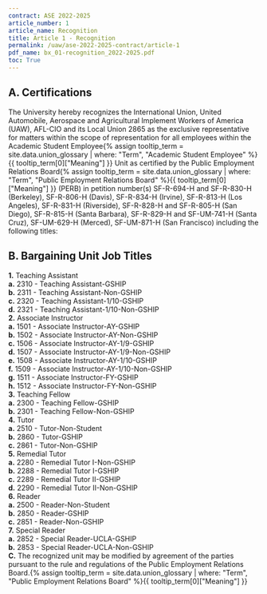 ```yaml
---
contract: ASE 2022-2025
article_number: 1
article_name: Recognition 
title: Article 1 - Recognition 
permalink: /uaw/ase-2022-2025-contract/article-1
pdf_name: bx_01-recognition_2022-2025.pdf
toc: True
---
```



## A. Certifications

The University hereby recognizes the International Union, United Automobile, Aerospace and Agricultural Implement Workers of America (UAW), AFL-CIO and its Local Union 2865 as the exclusive representative for matters within the scope of representation for all employees within the <span class="tooltip">Academic Student Employee<span class="tooltip-text">{% assign tooltip_term = site.data.union_glossary | where: "Term", "Academic Student Employee" %}{{ tooltip_term[0]["Meaning"] }}</span></span> Unit as certified by the <span class="tooltip">Public Employment Relations Board<span class="tooltip-text">{% assign tooltip_term = site.data.union_glossary | where: "Term", "Public Employment Relations Board" %}{{ tooltip_term[0]["Meaning"] }}</span></span> (PERB) in petition number(s) SF-R-694-H and SF-R-830-H (Berkeley), SF-R-806-H (Davis), SF-R-834-H (Irvine), SF-R-813-H (Los Angeles), SF-R-831-H (Riverside), SF-R-828-H and SF-R-805-H (San Diego), SF-R-815-H (Santa Barbara), SF-R-829-H and SF-UM-741-H (Santa Cruz), SF-UM-629-H (Merced), SF-UM-871-H (San Francisco) including the following titles:

## B. Bargaining Unit Job Titles

<div class="lvl2"><b>1.</b> Teaching Assistant</div>
<div class="lvl3"><b>a.</b> 2310 - Teaching Assistant-GSHIP</div>
<div class="lvl3"><b>b.</b> 2311 - Teaching Assistant-Non-GSHIP</div>
<div class="lvl3"><b>c.</b> 2320 - Teaching Assistant-1/10-GSHIP</div>
<div class="lvl3"><b>d.</b> 2321 - Teaching Assistant-1/10-Non-GSHIP</div>
<div class="lvl2"><b>2.</b> Associate Instructor</div>
<div class="lvl3"><b>a.</b> 1501 - Associate Instructor-AY-GSHIP</div>
<div class="lvl3"><b>b.</b> 1502 - Associate Instructor-AY-Non-GSHIP</div>
<div class="lvl3"><b>c.</b> 1506 - Associate Instructor-AY-1/9-GSHIP</div>
<div class="lvl3"><b>d.</b> 1507 - Associate Instructor-AY-1/9-Non-GSHIP</div>
<div class="lvl3"><b>e.</b> 1508 - Associate Instructor-AY-1/10-GSHIP</div>
<div class="lvl3"><b>f.</b> 1509 - Associate Instructor-AY-1/10-Non-GSHIP</div>
<div class="lvl3"><b>g.</b> 1511 - Associate Instructor-FY-GSHIP</div>
<div class="lvl3"><b>h.</b> 1512 - Associate Instructor-FY-Non-GSHIP</div>
<div class="lvl2"><b>3.</b> Teaching Fellow</div>
<div class="lvl3"><b>a.</b> 2300 - Teaching Fellow-GSHIP</div>
<div class="lvl3"><b>b.</b> 2301 - Teaching Fellow-Non-GSHIP</div>
<div class="lvl2"><b>4.</b> Tutor</div>
<div class="lvl3"><b>a.</b> 2510 - Tutor-Non-Student</div>
<div class="lvl3"><b>b.</b> 2860 - Tutor-GSHIP</div>
<div class="lvl3"><b>c.</b> 2861 - Tutor-Non-GSHIP</div>
<div class="lvl2"><b>5.</b> Remedial Tutor</div>
<div class="lvl3"><b>a.</b> 2280 - Remedial Tutor I-Non-GSHIP</div>
<div class="lvl3"><b>b.</b> 2288 - Remedial Tutor I-GSHIP</div>
<div class="lvl3"><b>c.</b> 2289 - Remedial Tutor II-GSHIP</div>
<div class="lvl3"><b>d.</b> 2290 - Remedial Tutor II-Non-GSHIP</div>
<div class="lvl2"><b>6.</b> Reader</div>
<div class="lvl3"><b>a.</b> 2500 - Reader-Non-Student</div>
<div class="lvl3"><b>b.</b> 2850 - Reader-GSHIP</div>
<div class="lvl3"><b>c.</b> 2851 - Reader-Non-GSHIP</div>
<div class="lvl2"><b>7.</b> Special Reader</div>
<div class="lvl3"><b>a.</b> 2852 - Special Reader-UCLA-GSHIP</div>
<div class="lvl3"><b>b.</b> 2853 - Special Reader-UCLA-Non-GSHIP</div>
<div class="lvl1"><b>C.</b> The recognized unit may be modified by agreement of the parties pursuant to the rule and regulations of the <span class="tooltip">Public Employment Relations Board.<span class="tooltip-text">{% assign tooltip_term = site.data.union_glossary | where: "Term", "Public Employment Relations Board" %}{{ tooltip_term[0]["Meaning"] }}</span></span></div>
